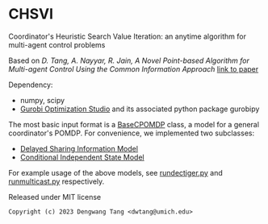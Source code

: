 # CHSVI

Coordinator's Heuristic Search Value Iteration: an anytime algorithm for multi-agent control problems

Based on *D. Tang, A. Nayyar, R. Jain, A Novel Point-based Algorithm for Multi-agent Control Using the Common Information Approach* [link to paper](https://arxiv.org/abs/2304.04346)

Dependency: 
- numpy, scipy
- [Gurobi Optimization Studio](https://www.gurobi.com) and its associated python package gurobipy

The most basic input format is a [BaseCPOMDP](chsvi/cpomdp.py) class, a model for a general coordinator's POMDP. For convenience, we implemented two subclasses:
- [Delayed Sharing Information Model](chsvi/models/delaysharing.py)
- [Conditional Independent State Model](chsvi/models/condindep.py)

For example usage of the above models, see [rundectiger.py](rundectiger.py) and [runmulticast.py](runmulticast.py) respectively.

Released under MIT license

```
Copyright (c) 2023 Dengwang Tang <dwtang@umich.edu>
```
